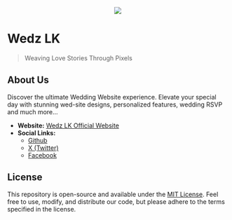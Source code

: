 <p align="center">
  <img src="https://pbs.twimg.com/profile_banners/1774796342269030400/1712135777/1500x500">
</p>

# Wedz LK

> Weaving Love Stories Through Pixels

## About Us

Discover the ultimate Wedding Website experience. Elevate your special day with stunning wed-site designs, personalized features, wedding RSVP and much more...

- **Website:** [Wedz LK Official Website](https://wedz.lk/)
- **Social Links:**
  - [Github](https://github.com/wedz-lk)
  - [X (Twitter)](https://twitter.com/wedzco)
  - [Facebook](https://www.facebook.com/wedzco/)

<!-- ## Get Involved

We welcome contributions and collaboration from the open-source community. If you are passionate about research-driven tech solutions, innovation, we invite you to get involved by forking the repository you like to work on. -->

## License

This repository is open-source and available under the [MIT License](LICENSE). Feel free to use, modify, and distribute our code, but please adhere to the terms specified in the license.
